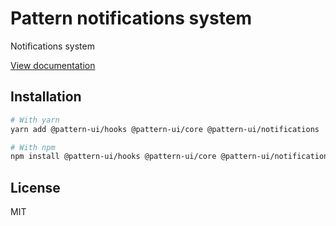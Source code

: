 # Pattern notifications system

Notifications system

[View documentation](https://pattern-ui.design/)

## Installation

```sh
# With yarn
yarn add @pattern-ui/hooks @pattern-ui/core @pattern-ui/notifications

# With npm
npm install @pattern-ui/hooks @pattern-ui/core @pattern-ui/notifications
```

## License

MIT
